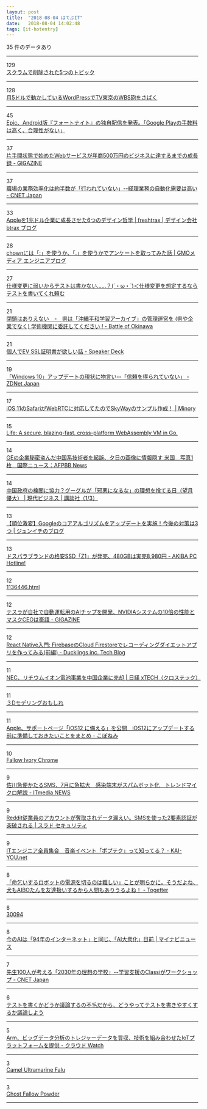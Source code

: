 ```yaml
---
layout: post
title:  "2018-08-04 はてぶIT"
date:   2018-08-04 14:02:48
tags: [it-hotentry]
---
```

35 件のデータあり

<hr><div class="row">
<div class="col-1"><span class="badge badge-pill badge-success h2">129</span></div>
<div class="col-11"><a href='https://www.ryuzee.com/contents/blog/7130' target='_blank'>スクラムで削除された5つのトピック</a></div>
</div>
<hr>
<div class="row">
<div class="col-1"><span class="badge badge-pill badge-success h2">128</span></div>
<div class="col-11"><a href='https://qiita.com/kouheiszk/items/5edbbd08ec6cf6a7fb2e' target='_blank'>月5ドルで動かしているWordPressでTV東京のWBS砲をさばく</a></div>
</div>
<hr>
<div class="row">
<div class="col-1"><span class="badge badge-pill badge-success h2">45</span></div>
<div class="col-11"><a href='http://www.gamecast-blog.com/archives/65923959.html' target='_blank'>Epic、Android版『フォートナイト』の独自配信を発表。「Google Playの手数料は高く、合理性がない」</a></div>
</div>
<hr>
<div class="row">
<div class="col-1"><span class="badge badge-pill badge-success h2">37</span></div>
<div class="col-11"><a href='https://gigazine.net/news/20140813-storemapper-bootstrapped-to-50000-dollars/' target='_blank'>片手間状態で始めたWebサービスが年商500万円のビジネスに達するまでの成長録 - GIGAZINE</a></div>
</div>
<hr>
<div class="row">
<div class="col-1"><span class="badge badge-pill badge-success h2">37</span></div>
<div class="col-11"><a href='https://japan.cnet.com/article/35123524/' target='_blank'>職場の業務効率化は約半数が「行われていない」--経理業務の自動化需要は高い - CNET Japan</a></div>
</div>
<hr>
<div class="row">
<div class="col-1"><span class="badge badge-pill badge-success h2">33</span></div>
<div class="col-11"><a href='http://blog.btrax.com/jp/2018/08/03/apple-design/' target='_blank'>Appleを1兆ドル企業に成長させた6つのデザイン哲学 | freshtrax | デザイン会社 btrax ブログ</a></div>
</div>
<hr>
<div class="row">
<div class="col-1"><span class="badge badge-pill badge-success h2">28</span></div>
<div class="col-11"><a href='http://tech.gmo-media.jp/post/176573240309/chowncolonorperiod' target='_blank'>chownには「:」を使うか、「.」を使うかでアンケートを取ってみた話 | GMOメディア エンジニアブログ</a></div>
</div>
<hr>
<div class="row">
<div class="col-1"><span class="badge badge-pill badge-success h2">27</span></div>
<div class="col-11"><a href='https://qiita.com/aimof/items/849ded1293495d3bbb50' target='_blank'>仕様変更に弱いからテストは書かない……？(´・ω・`)＜仕様変更を想定するならテストを書いてくれ頼む</a></div>
</div>
<hr>
<div class="row">
<div class="col-1"><span class="badge badge-pill badge-success h2">21</span></div>
<div class="col-11"><a href='http://battle-of-okinawa.hatenablog.com/entry/2018/08/03/162427' target='_blank'>閉鎖はありえない　-　県は「沖縄平和学習アーカイブ」の管理運営を (県や企業でなく) 学術機関に委託してください ! - Battle of Okinawa</a></div>
</div>
<hr>
<div class="row">
<div class="col-1"><span class="badge badge-pill badge-success h2">21</span></div>
<div class="col-11"><a href='https://speakerdeck.com/ozuma/ge-ren-deev-sslzheng-ming-shu-gayu-siihua' target='_blank'>個人でEV SSL証明書が欲しい話 - Speaker Deck</a></div>
</div>
<hr>
<div class="row">
<div class="col-1"><span class="badge badge-pill badge-success h2">19</span></div>
<div class="col-11"><a href='https://japan.zdnet.com/article/35123505/' target='_blank'>「Windows 10」アップデートの現状に物言い--「信頼を得られていない」 - ZDNet Japan</a></div>
</div>
<hr>
<div class="row">
<div class="col-1"><span class="badge badge-pill badge-success h2">17</span></div>
<div class="col-11"><a href='https://minory.org/ios-webrtc-skyway.html' target='_blank'>iOS 11のSafariがWebRTCに対応してたのでSkyWayのサンプル作成！ | Minory</a></div>
</div>
<hr>
<div class="row">
<div class="col-1"><span class="badge badge-pill badge-success h2">15</span></div>
<div class="col-11"><a href='https://medium.com/perlin-network/ea3b31fa6e09' target='_blank'>Life: A secure, blazing-fast, cross-platform WebAssembly VM in Go.</a></div>
</div>
<hr>
<div class="row">
<div class="col-1"><span class="badge badge-pill badge-success h2">14</span></div>
<div class="col-11"><a href='http://www.afpbb.com/articles/-/3184817' target='_blank'>GEの企業秘密盗んだ中国系技術者を起訴、夕日の画像に情報隠す 米国　写真1枚　国際ニュース：AFPBB News</a></div>
</div>
<hr>
<div class="row">
<div class="col-1"><span class="badge badge-pill badge-success h2">14</span></div>
<div class="col-11"><a href='http://gendai.ismedia.jp/articles/-/56822' target='_blank'>中国政府の検閲に協力？グーグルが「邪悪になるな」の理想を捨てる日（望月 優大） | 現代ビジネス | 講談社（1/3）</a></div>
</div>
<hr>
<div class="row">
<div class="col-1"><span class="badge badge-pill badge-success h2">13</span></div>
<div class="col-11"><a href='https://junichi-manga.com/google-core-update-201808/' target='_blank'>【順位激変】Googleのコアアルゴリズムをアップデートを実施！今後の対策は3つ | ジュンイチのブログ</a></div>
</div>
<hr>
<div class="row">
<div class="col-1"><span class="badge badge-pill badge-success h2">13</span></div>
<div class="col-11"><a href='https://akiba-pc.watch.impress.co.jp/docs/news/news/1136552.html' target='_blank'>ドスパラブランドの格安SSD「Z1」が発売、480GBは実売8,980円 - AKIBA PC Hotline!</a></div>
</div>
<hr>
<div class="row">
<div class="col-1"><span class="badge badge-pill badge-success h2">12</span></div>
<div class="col-11"><a href='https://forest.watch.impress.co.jp/docs/bookwatch/sale/1136446.html' target='_blank'>1136446.html</a></div>
</div>
<hr>
<div class="row">
<div class="col-1"><span class="badge badge-pill badge-success h2">12</span></div>
<div class="col-11"><a href='https://gigazine.net/news/20180803-tesla-owned-ai-chip/' target='_blank'>テスラが自社で自動運転用のAIチップを開発、NVIDIAシステムの10倍の性能とマスクCEOは豪語 - GIGAZINE</a></div>
</div>
<hr>
<div class="row">
<div class="col-1"><span class="badge badge-pill badge-success h2">12</span></div>
<div class="col-11"><a href='http://ducklings.hateblo.jp/entry/2018/08/03/180543' target='_blank'>React Native入門: FirebaseのCloud Firestoreでレコーディングダイエットアプリを作ってみる(前編) - Ducklings inc. Tech Blog</a></div>
</div>
<hr>
<div class="row">
<div class="col-1"><span class="badge badge-pill badge-success h2">11</span></div>
<div class="col-11"><a href='https://tech.nikkeibp.co.jp/atcl/nxt/news/18/02256/' target='_blank'>NEC、リチウムイオン電池事業を中国企業に売却 | 日経 xTECH（クロステック）</a></div>
</div>
<hr>
<div class="row">
<div class="col-1"><span class="badge badge-pill badge-success h2">11</span></div>
<div class="col-11"><a href='https://anond.hatelabo.jp/20180803133135' target='_blank'>３Dモデリングおもしれ</a></div>
</div>
<hr>
<div class="row">
<div class="col-1"><span class="badge badge-pill badge-success h2">11</span></div>
<div class="col-11"><a href='http://www.kobonemi.com/entry/Apple_Support_Get_ready_for_iOS_12' target='_blank'>Apple、サポートページ「iOS12 に備える」を公開　iOS12にアップデートする前に準備しておきたいことをまとめ - こぼねみ</a></div>
</div>
<hr>
<div class="row">
<div class="col-1"><span class="badge badge-pill badge-success h2">10</span></div>
<div class="col-11"><a href='http://goole-talaie.tk/' target='_blank'>Fallow Ivory Chrome</a></div>
</div>
<hr>
<div class="row">
<div class="col-1"><span class="badge badge-pill badge-success h2">9</span></div>
<div class="col-11"><a href='http://www.itmedia.co.jp/news/articles/1808/03/news083.html' target='_blank'>佐川急便かたるSMS、7月に急拡大　感染端末がスパムボット化　トレンドマイクロ解説 - ITmedia NEWS</a></div>
</div>
<hr>
<div class="row">
<div class="col-1"><span class="badge badge-pill badge-success h2">9</span></div>
<div class="col-11"><a href='https://security.srad.jp/story/18/08/03/0650248/' target='_blank'>Reddit従業員のアカウントが奪取されデータ漏えい。SMSを使った2要素認証が突破される | スラド セキュリティ</a></div>
</div>
<hr>
<div class="row">
<div class="col-1"><span class="badge badge-pill badge-success h2">9</span></div>
<div class="col-11"><a href='http://kai-you.net/article/56230' target='_blank'>ITエンジニア全員集合　音楽イベント「ポプテク」って知ってる？ - KAI-YOU.net</a></div>
</div>
<hr>
<div class="row">
<div class="col-1"><span class="badge badge-pill badge-success h2">8</span></div>
<div class="col-11"><a href='https://togetter.com/li/1253050' target='_blank'>「命乞いするロボットの電源を切るのは難しい」ことが明らかに。そうだよね、犬もAIBOたんを友達扱いするから人間もありうるよね！ - Togetter</a></div>
</div>
<hr>
<div class="row">
<div class="col-1"><span class="badge badge-pill badge-success h2">8</span></div>
<div class="col-11"><a href='https://webtan.impress.co.jp/e/2018/08/03/30094' target='_blank'>30094</a></div>
</div>
<hr>
<div class="row">
<div class="col-1"><span class="badge badge-pill badge-success h2">8</span></div>
<div class="col-11"><a href='https://news.mynavi.jp/article/20180802-673149/' target='_blank'>今のAIは「94年のインターネット」と同じ、「AI大衆化」目前 | マイナビニュース</a></div>
</div>
<hr>
<div class="row">
<div class="col-1"><span class="badge badge-pill badge-success h2">7</span></div>
<div class="col-11"><a href='https://japan.cnet.com/article/35123550/' target='_blank'>先生100人が考える「2030年の理想の学校」--学習支援のClassiがワークショップ - CNET Japan</a></div>
</div>
<hr>
<div class="row">
<div class="col-1"><span class="badge badge-pill badge-success h2">6</span></div>
<div class="col-11"><a href='https://qiita.com/aimof/items/419b9c20e73ba6e18a5e' target='_blank'>テストを書くかどうか議論するの不毛だから、どうやってテストを書きやすくするか議論しよう</a></div>
</div>
<hr>
<div class="row">
<div class="col-1"><span class="badge badge-pill badge-success h2">5</span></div>
<div class="col-11"><a href='https://cloud.watch.impress.co.jp/docs/news/1136448.html' target='_blank'>Arm、ビッグデータ分析のトレジャーデータを買収、技術を組み合わせたIoTプラットフォームを提供 - クラウド Watch</a></div>
</div>
<hr>
<div class="row">
<div class="col-1"><span class="badge badge-pill badge-success h2">3</span></div>
<div class="col-11"><a href='http://fsocks.tk/' target='_blank'>Camel Ultramarine Falu</a></div>
</div>
<hr>
<div class="row">
<div class="col-1"><span class="badge badge-pill badge-success h2">3</span></div>
<div class="col-11"><a href='http://docauquangduy.tk/' target='_blank'>Ghost Fallow Powder</a></div>
</div>
<hr>
